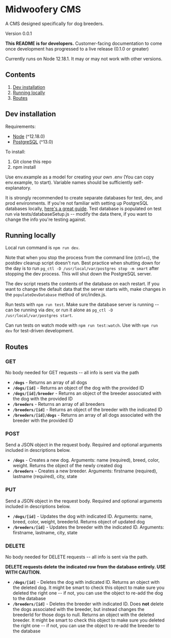# Midwoofery CMS

A CMS designed specifically for dog breeders.

Version 0.0.1

**This README is for developers.** Customer-facing documentation to come once development has progressed to a live release (0.1.0 or greater)

Currently runs on Node 12.18.1. It may or may not work with other versions.

## Contents

1. [Dev installation](#1)
2. [Running locally](#2)
3. [Routes](#3)

## <a id="1"></a>Dev installation

Requirements:

- [Node](https://nodejs.dev/learn/how-to-install-nodejs) (^12.18.0)
- [PostgreSQL](https://www.postgresql.org/docs/13/tutorial-install.html) (^13.0)

To install:

1. Git clone this repo
2. npm install

Use env.example as a model for creating your own .env (You can copy env.example, to start). Variable names should be sufficiently self-explanatory.

It is strongly recommended to create separate databases for test, dev, and prod environments. If you're not familiar with setting up PostgreSQL databases locally, [here's a great guide](https://www.robinwieruch.de/postgres-sql-macos-setup). Test database is populated on test run via tests/databaseSetup.js -- modify the data there, if you want to change the info you're testing against.

## <a id="2"></a>Running locally

Local run command is `npm run dev`.

Note that when you stop the process from the command line (ctrl+c), the
postdev cleanup script doesn't run. Best practice when shutting down for the day is to run `pg_ctl -D /usr/local/var/postgres stop -m smart` after stopping the dev process. This will shut down the PostgreSQL server.

The dev script resets the contents of the database on each restart. If you want to change the default data that the server starts with, make changes in the `populateDevDatabase` method of src/index.js.

Run tests with `npm run test`. Make sure the database server is running -- can be running via dev, or run it alone as `pg_ctl -D /usr/local/var/postgres start`.

Can run tests on watch mode with `npm run test:watch`. Use with `npm run dev` for test-driven development.

## <a id="3"></a>Routes

### GET

No body needed for GET requests -- all info is sent via the path

- **`/dogs`** - Returns an array of all dogs
- **`/dogs/[id]`** - Returns an object of the dog with the provided ID
- **`/dogs/[id]/breeder`** - Returns an object of the breeder associated with the dog with the provided ID
- **`/breeders`** - Returns an array of all breeders
- **`/breeders/[id]`** - Returns an object of the breeder with the indicated ID
- **`/breeders/[id]/dogs`** - Returns an array of all dogs associated with the breeder with the provided ID

### POST

Send a JSON object in the request body. Required and optional arguments included in descriptions below.

- **`/dogs`** - Creates a new dog. Arguments: name (required), breed, color, weight. Returns the object of the newly created dog
- **`/breeders`** - Creates a new breeder. Arguments: firstname (required), lastname (required), city, state

### PUT

Send a JSON object in the request body. Required and optional arguments included in descriptions below.

- **`/dogs/[id]`** - Updates the dog with indicated ID. Arguments: name, breed, color, weight, breederId. Returns object of updated dog
- **`/breeders/[id]`** - Updates the breeder with the indicated ID. Arguments: firstname, lastname, city, state

### DELETE

No body needed for DELETE requests -- all info is sent via the path.

**DELETE requests delete the indicated row from the database entirely. USE WITH CAUTION.**

- **`/dogs/[id]`** - Deletes the dog with indicated ID. Returns an object with the deleted dog. It might be smart to check this object to make sure you deleted the right one -- if not, you can use the object to re-add the dog to the database
- **`/breeders/[id]`** - Deletes the breeder with indicated ID. Does **not** delete the dogs associated with the breeder, but instead changes the breederId for those dogs to null. Returns an object with the deleted breeder. It might be smart to check this object to make sure you deleted the right one -- if not, you can use the object to re-add the breeder to the database
